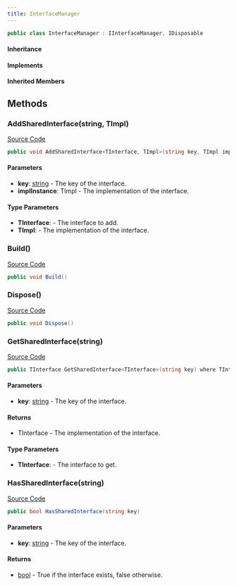 ```yaml
---
title: InterfaceManager
---
```


```csharp
public class InterfaceManager : IInterfaceManager, IDisposable
```

#### Inheritance

#### Implements

#### Inherited Members

## Methods

### AddSharedInterface(string, TImpl)

[Source Code](https://github.com/swiftly-solution/swiftlys2/blob/main/managed/src/SwiftlyS2.Core/Modules/Plugins/InterfaceManager.cs#L11)

```csharp
public void AddSharedInterface<TInterface, TImpl>(string key, TImpl implInstance) where TInterface : class where TImpl : class, TInterface
```

#### Parameters

- **key**: [string](https://learn.microsoft.com/dotnet/api/system.string) - The key of the interface.
- **implInstance**: TImpl - The implementation of the interface.

#### Type Parameters

- **TInterface**:  - The interface to add.
- **TImpl**:  - The implementation of the interface.

### Build()

[Source Code](https://github.com/swiftly-solution/swiftlys2/blob/main/managed/src/SwiftlyS2.Core/Modules/Plugins/InterfaceManager.cs#L37)

```csharp
public void Build()
```

### Dispose()

[Source Code](https://github.com/swiftly-solution/swiftlys2/blob/main/managed/src/SwiftlyS2.Core/Modules/Plugins/InterfaceManager.cs#L42)

```csharp
public void Dispose()
```

### GetSharedInterface(string)

[Source Code](https://github.com/swiftly-solution/swiftlys2/blob/main/managed/src/SwiftlyS2.Core/Modules/Plugins/InterfaceManager.cs#L28)

```csharp
public TInterface GetSharedInterface<TInterface>(string key) where TInterface : class
```

#### Parameters

- **key**: [string](https://learn.microsoft.com/dotnet/api/system.string) - The key of the interface.

#### Returns

- TInterface - The implementation of the interface.

#### Type Parameters

- **TInterface**:  - The interface to get.

### HasSharedInterface(string)

[Source Code](https://github.com/swiftly-solution/swiftlys2/blob/main/managed/src/SwiftlyS2.Core/Modules/Plugins/InterfaceManager.cs#L23)

```csharp
public bool HasSharedInterface(string key)
```

#### Parameters

- **key**: [string](https://learn.microsoft.com/dotnet/api/system.string) - The key of the interface.

#### Returns

- [bool](https://learn.microsoft.com/dotnet/api/system.boolean) - True if the interface exists, false otherwise.

